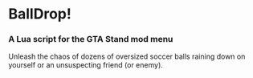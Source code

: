 # BallDrop!
### A Lua script for the GTA Stand mod menu
Unleash the chaos of dozens of oversized soccer balls raining down on yourself or an unsuspecting friend (or enemy).
